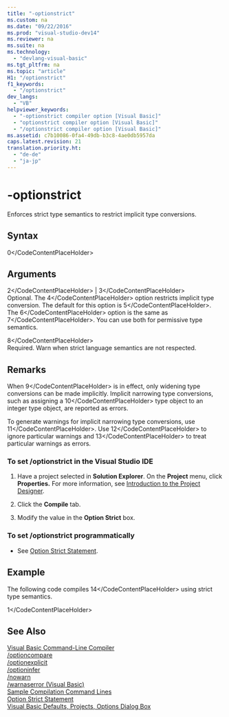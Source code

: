 ```yaml
---
title: "-optionstrict"
ms.custom: na
ms.date: "09/22/2016"
ms.prod: "visual-studio-dev14"
ms.reviewer: na
ms.suite: na
ms.technology: 
  - "devlang-visual-basic"
ms.tgt_pltfrm: na
ms.topic: "article"
H1: "/optionstrict"
f1_keywords: 
  - "/optionstrict"
dev_langs: 
  - "VB"
helpviewer_keywords: 
  - "-optionstrict compiler option [Visual Basic]"
  - "optionstrict compiler option [Visual Basic]"
  - "/optionstrict compiler option [Visual Basic]"
ms.assetid: c7b10086-0fa4-49db-b3c8-4ae0db5957da
caps.latest.revision: 21
translation.priority.ht: 
  - "de-de"
  - "ja-jp"
---
```

# -optionstrict
Enforces strict type semantics to restrict implicit type conversions.  
  
## Syntax  
  
<CodeContentPlaceHolder>0\</CodeContentPlaceHolder>  
## Arguments  
 <CodeContentPlaceHolder>2\</CodeContentPlaceHolder> &#124; <CodeContentPlaceHolder>3\</CodeContentPlaceHolder>  
 Optional. The <CodeContentPlaceHolder>4\</CodeContentPlaceHolder> option restricts implicit type conversion. The default for this option is <CodeContentPlaceHolder>5\</CodeContentPlaceHolder>. The <CodeContentPlaceHolder>6\</CodeContentPlaceHolder> option is the same as <CodeContentPlaceHolder>7\</CodeContentPlaceHolder>. You can use both for permissive type semantics.  
  
 <CodeContentPlaceHolder>8\</CodeContentPlaceHolder>  
 Required. Warn when strict language semantics are not respected.  
  
## Remarks  
 When <CodeContentPlaceHolder>9\</CodeContentPlaceHolder> is in effect, only widening type conversions can be made implicitly. Implicit narrowing type conversions, such as assigning a <CodeContentPlaceHolder>10\</CodeContentPlaceHolder> type object to an integer type object, are reported as errors.  
  
 To generate warnings for implicit narrowing type conversions, use <CodeContentPlaceHolder>11\</CodeContentPlaceHolder>. Use <CodeContentPlaceHolder>12\</CodeContentPlaceHolder> to ignore particular warnings and <CodeContentPlaceHolder>13\</CodeContentPlaceHolder> to treat particular warnings as errors.  
  
### To set /optionstrict in the Visual Studio IDE  
  
1.  Have a project selected in **Solution Explorer**. On the **Project** menu, click **Properties.** For more information, see [Introduction to the Project Designer](assetId:///898dd854-c98d-430c-ba1b-a913ce3c73d7).  
  
2.  Click the **Compile** tab.  
  
3.  Modify the value in the **Option Strict** box.  
  
### To set /optionstrict programmatically  
  
-   See [Option Strict Statement](../vs140/option-strict-statement.md).  
  
## Example  
 The following code compiles <CodeContentPlaceHolder>14\</CodeContentPlaceHolder> using strict type semantics.  
  
<CodeContentPlaceHolder>1\</CodeContentPlaceHolder>  
## See Also  
 [Visual Basic Command-Line Compiler](../vs140/visual-basic-command-line-compiler.md)   
 [/optioncompare](../vs140/-optioncompare.md)   
 [/optionexplicit](../vs140/-optionexplicit.md)   
 [/optioninfer](../vs140/-optioninfer.md)   
 [/nowarn](../vs140/-nowarn.md)   
 [/warnaserror (Visual Basic)](../vs140/-warnaserror--visual-basic-.md)   
 [Sample Compilation Command Lines](../vs140/sample-compilation-command-lines--visual-basic-.md)   
 [Option Strict Statement](../vs140/option-strict-statement.md)   
 [Visual Basic Defaults, Projects, Options Dialog Box](../vs140/visual-basic-defaults--projects--options-dialog-box.md)